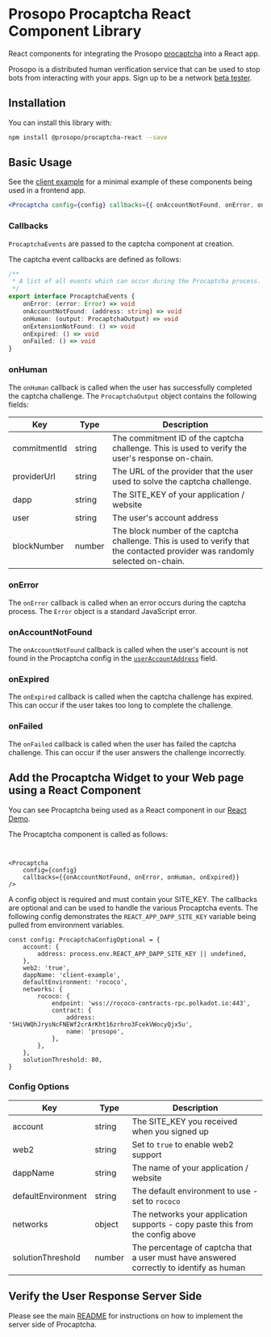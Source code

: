 # Prosopo Procaptcha React Component Library

React components for integrating the Prosopo [procaptcha](https://github.com/prosopo/procaptcha) into a React app.

Prosopo is a distributed human verification service that can be used to stop bots from interacting with your apps.
Sign up to be a network [beta tester](https://prosopo.io/#signup).

## Installation

You can install this library with:

```bash
npm install @prosopo/procaptcha-react --save
```

## Basic Usage

See the [client example](https://github.com/prosopo/client-example) for a minimal example of these components being used
in a frontend app.

```jsx
<Procaptcha config={config} callbacks={{ onAccountNotFound, onError, onHuman, onExpired }}/>
```

### Callbacks

`ProcaptchaEvents` are passed to the captcha component at creation.

The captcha event callbacks are defined as follows:

```typescript
/**
 * A list of all events which can occur during the Procaptcha process.
 */
export interface ProcaptchaEvents {
    onError: (error: Error) => void
    onAccountNotFound: (address: string) => void
    onHuman: (output: ProcaptchaOutput) => void
    onExtensionNotFound: () => void
    onExpired: () => void
    onFailed: () => void
}
```

### onHuman

The `onHuman` callback is called when the user has successfully completed the captcha challenge. The `ProcaptchaOutput`
object contains the following fields:

| Key          | Type   | Description                                                                                                                   |
|--------------|--------|-------------------------------------------------------------------------------------------------------------------------------|
| commitmentId | string | The commitment ID of the captcha challenge. This is used to verify the user's response on-chain.                              |
| providerUrl  | string | The URL of the provider that the user used to solve the captcha challenge.                                                    |
| dapp         | string | The SITE_KEY of your application / website                                                                                    |
| user         | string | The user's account address                                                                                                    |
| blockNumber  | number | The block number of the captcha challenge. This is used to verify that the contacted provider was randomly selected on-chain. |

### onError

The `onError` callback is called when an error occurs during the captcha process. The `Error` object is a standard
JavaScript error.

### onAccountNotFound

The `onAccountNotFound` callback is called when the user's account is not found in the Procaptcha config in
the [`userAccountAddress`](https://github.com/prosopo/captcha/blob/0bb4850adfe2b995dc16f7dd18e6ea844a0b6997/packages/types/src/config/config.ts#L116) field.

### onExpired

The `onExpired` callback is called when the captcha challenge has expired. This can occur if the user takes too long to
complete the challenge.

### onFailed

The `onFailed` callback is called when the user has failed the captcha challenge. This can occur if the user answers the
challenge incorrectly.

## Add the Procaptcha Widget to your Web page using a React Component

You can see Procaptcha being used as a React component in
our [React Demo](https://github.com/prosopo/captcha/blob/main/demos/client-example/src/App.tsx).

The Procaptcha component is called as follows:

```tsx


<Procaptcha
    config={config}
    callbacks={{onAccountNotFound, onError, onHuman, onExpired}}
/>
```

A config object is required and must contain your SITE_KEY. The callbacks are optional and can be used to handle the
various Procaptcha events. The following config demonstrates the `REACT_APP_DAPP_SITE_KEY` variable being pulled from
environment variables.

```tsx
const config: ProcaptchaConfigOptional = {
    account: {
        address: process.env.REACT_APP_DAPP_SITE_KEY || undefined,
    },
    web2: 'true',
    dappName: 'client-example',
    defaultEnvironment: 'rococo',
    networks: {
        rococo: {
            endpoint: 'wss://rococo-contracts-rpc.polkadot.io:443',
            contract: {
                address: '5HiVWQhJrysNcFNEWf2crArKht16zrhro3FcekVWocyQjx5u',
                name: 'prosopo',
            },
        },
    },
    solutionThreshold: 80,
}
```

### Config Options

| Key                | Type   | Description                                                                             |
|--------------------|--------|-----------------------------------------------------------------------------------------|
| account            | string | The SITE_KEY you received when you signed up                                            |
| web2               | string | Set to `true` to enable web2 support                                                    |
| dappName           | string | The name of your application / website                                                  |
| defaultEnvironment | string | The default environment to use - set to `rococo`                                        |
| networks           | object | The networks your application supports - copy paste this from the config above          |
| solutionThreshold  | number | The percentage of captcha that a user must have answered correctly to identify as human |

## Verify the User Response Server Side

Please see the main [README](https://github.com/prosopo/captcha/blob/main/README.md) for instructions on how to implement the server side of Procaptcha.
